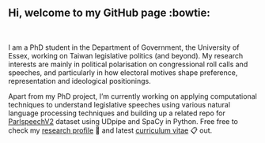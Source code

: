 ## Hi, welcome to my GitHub page :bowtie:

<br />

I am a PhD student in the Department of Government, the University of Essex, working on Taiwan legislative politics (and beyond). My research interests are mainly in political polarisation on congressional roll calls and speeches, and particularly in how electoral motives shape preference, representation and ideological positionings. 

Apart from my PhD project, I’m currently working on applying computational techniques to understand legislative speeches using various natural language processing techniques and building up a related repo for [ParlspeechV2](https://github.com/yl17124/Parliament-Speech-Processing-Python) dataset using UDpipe and SpaCy in Python. Free free to check my [research profile](https://yl17124.github.io/project/) :open_file_folder: and latest [curriculum vitae](https://raw.githack.com/yl17124/CV/master/CV.pdf) :clipboard: out.
